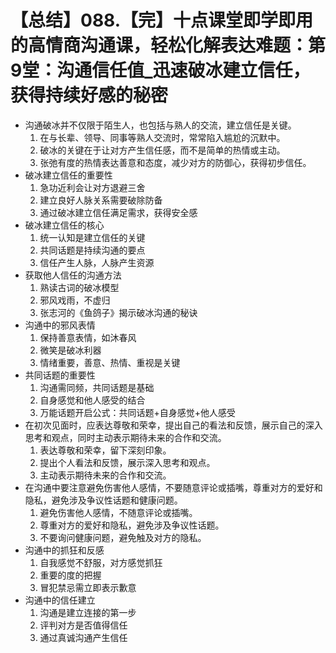# 【总结】088.【完】十点课堂即学即用的高情商沟通课，轻松化解表达难题：第9堂：沟通信任值_迅速破冰建立信任，获得持续好感的秘密

-   沟通破冰并不仅限于陌生人，也包括与熟人的交流，建立信任是关键。
    1.  在与长辈、领导、同事等熟人交流时，常常陷入尴尬的沉默中。
    2.  破冰的关键在于让对方产生信任感，而不是简单的热情或主动。
    3.  张弛有度的热情表达善意和态度，减少对方的防御心，获得初步信任。
-   破冰建立信任的重要性
    1.  急功近利会让对方退避三舍
    2.  建立良好人脉关系需要破除防备
    3.  通过破冰建立信任满足需求，获得安全感
-   破冰建立信任的核心
    1.  统一认知是建立信任的关键
    2.  共同话题是持续沟通的要点
    3.  信任产生人脉，人脉产生资源
-   获取他人信任的沟通方法
    1.  熟读古词的破冰模型
    2.  邪风戏雨，不虚归
    3.  张志河的《鱼鸽子》揭示破冰沟通的秘诀
-   沟通中的邪风表情
    1.  保持善意表情，如沐春风
    2.  微笑是破冰利器
    3.  情绪重要，善意、热情、重视是关键
-   共同话题的重要性
    1.  沟通需同频，共同话题是基础
    2.  自身感觉和他人感受的结合
    3.  万能话题开启公式：共同话题+自身感觉+他人感受
-   在初次见面时，应表达尊敬和荣幸，提出自己的看法和反馈，展示自己的深入思考和观点，同时主动表示期待未来的合作和交流。
    1.  表达尊敬和荣幸，留下深刻印象。
    2.  提出个人看法和反馈，展示深入思考和观点。
    3.  主动表示期待未来的合作和交流。
-   在沟通中要注意避免伤害他人感情，不要随意评论或插嘴，尊重对方的爱好和隐私，避免涉及争议性话题和健康问题。
    1.  避免伤害他人感情，不随意评论或插嘴。
    2.  尊重对方的爱好和隐私，避免涉及争议性话题。
    3.  不要询问健康问题，避免触及对方的隐私。
-   沟通中的抓狂和反感
    1.  自我感觉不舒服，对方感觉抓狂
    2.  重要的度的把握
    3.  冒犯禁忌需立即表示歉意
-   沟通中的信任建立
    1.  沟通是建立连接的第一步
    2.  评判对方是否值得信任
    3.  通过真诚沟通产生信任